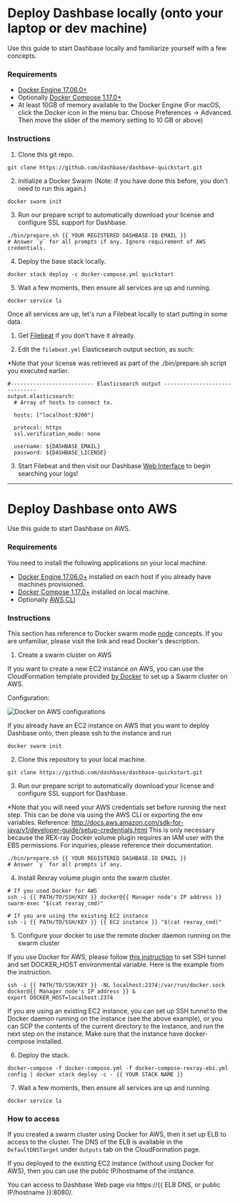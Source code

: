 # Deploy Dashbase locally (onto your laptop or dev machine)

Use this guide to start Dashbase locally and familiarize yourself with a few concepts.

### Requirements

- [Docker Engine 17.06.0+](https://www.docker.com/community-edition#/download)
- Optionally [Docker Compose 1.17.0+](https://docs.docker.com/compose/install)
- At least 10GB of memory available to the Docker Engine (For macOS, click the Docker icon in the menu bar. Choose Preferences -> Advanced. Then move the slider of the memory setting to 10 GB or above)

### Instructions

1. Clone this git repo.
```
git clone https://github.com/dashbase/dashbase-quickstart.git
```

2. Initialize a Docker Swarm (Note: if you have done this before, you don't need to run this again.)
```
docker swarm init
```

3. Run our prepare script to automatically download your license and configure SSL support for Dashbase.
```
./bin/prepare.sh {{ YOUR REGISTERED DASHBASE.IO EMAIL }}
# Answer `y` for all prompts if any. Ignore requirement of AWS credentials.
```

4. Deploy the base stack locally.
```
docker stack deploy -c docker-compose.yml quickstart
```

5. Wait a few moments, then ensure all services are up and running.
```
docker service ls
```

Once all services are up, let's run a Filebeat locally to start putting in some data.

1. Get [Filebeat](https://www.elastic.co/guide/en/beats/filebeat/current/filebeat-installation.html) if you don't have it already.

2. Edit the `filebeat.yml` Elasticsearch output section, as such:

*Note that your license was retrieved as part of the ./bin/prepare.sh script you executed earlier.

```
#-------------------------- Elasticsearch output ------------------------------
output.elasticsearch:
  # Array of hosts to connect to.

  hosts: ["localhost:9200"]

  protocol: https
  ssl.verification_mode: none

  username: ${DASHBASE_EMAIL}
  password: ${DASHBASE_LICENSE}
```

3. Start Filebeat and then visit our Dashbase [Web Interface](https://localhost:8080) to begin searching your logs!

--------
# Deploy Dashbase onto AWS

Use this guide to start Dashbase on AWS.

### Requirements

You need to install the following applications on your local machine.

- [Docker Engine 17.06.0+](https://www.docker.com/community-edition#/download) installed on each host if you already have machines provisioned.
- [Docker Compose 1.17.0+](https://docs.docker.com/compose/install/) installed on local machine.
- Optionally [AWS CLI](http://docs.aws.amazon.com/cli/latest/userguide/installing.html)

### Instructions

This section has reference to Docker swarm mode [node](https://docs.docker.com/engine/swarm/key-concepts/#nodes) concepts. If you are unfamiliar, please visit the link and read Docker's description.

1. Create a swarm cluster on AWS

If you want to create a new EC2 instance on AWS, you can use the CloudFormation template provided [by Docker](https://docs.docker.com/docker-for-aws/#deployment-options) to set up a Swarm cluster on AWS.

Configuration:

![Docker on AWS configurations](https://i.gyazo.com/abde8b2bf1c036785f52358ebb839f97.png "Docker on AWS")

If you already have an EC2 instance on AWS that you want to deploy Dashbase onto, then please ssh to the instance and run

```
docker swarm init
```

2. Clone this repository to your local machine.
```
git clone https://github.com/dashbase/dashbase-quickstart.git
```

3. Run our prepare script to automatically download your license and configure SSL support for Dashbase.

*Note that you will need your AWS credentials set before running the next step.
This can be done via using the AWS CLI or exporting the env variables.
Reference: http://docs.aws.amazon.com/sdk-for-java/v1/developer-guide/setup-credentials.html
This is only necessary because the REX-ray Docker volume plugin requires an IAM user with the EBS permissions.
For inquiries, please reference their documentation.
```
./bin/prepare.sh {{ YOUR REGISTERED DASHBASE.IO EMAIL }}
# Answer `y` for all prompts if any.
```

4. Install Rexray volume plugin onto the swarm cluster.
```
# If you used Docker for AWS
ssh -i {{ PATH/TO/SSH/KEY }} docker@{{ Manager node's IP address }} swarm-exec "$(cat rexray_cmd)"

# If you are using the existing EC2 instance
ssh -i {{ PATH/TO/SSH/KEY }} {{ EC2 instance }} "$(cat rexray_cmd)"
```

5. Configure your docker to use the remote docker daemon running on the swarm cluster

If you use Docker for AWS, please follow [this instruction](https://docs.docker.com/docker-for-aws/deploy/#manager-nodes) to set SSH tunnel and set DOCKER_HOST environmental variable. Here is the example from the instruction.
```
ssh -i {{ PATH/TO/SSH/KEY }} -NL localhost:2374:/var/run/docker.sock docker@{{ Manager node's IP address }} &
export DOCKER_HOST=localhost:2374
```

If you are using an existing EC2 instance, you can set up SSH tunnel to the Docker daemon running on the instance (see the above example), or you can SCP the contents of the current directory to the instance, and run the next step on the instance. Make sure that the instance have docker-compose installed.

6. Deploy the stack.
```
docker-compose -f docker-compose.yml -f docker-compose-rexray-ebs.yml config | docker stack deploy -c - {{ YOUR STACK NAME }}
```

7. Wait a few moments, then ensure all services are up and running.
```
docker service ls
```

### How to access

If you created a swarm cluster using Docker for AWS, then it set up ELB to access to the cluster. The DNS of the ELB is available in the `DefaultDNSTarget` under `Outputs` tab on the CloudFormation page.

If you deployed to the existing EC2 instance (without using Docker for AWS), then you can use the public IP/hostname of the instance.

You can access to Dashbase Web page via https://{{ ELB DNS, or public IP/hostname }}:8080/.
